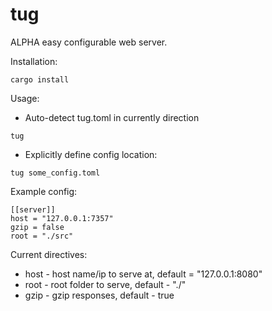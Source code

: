 # tug

ALPHA easy configurable web server.


Installation:
```
cargo install
```

Usage:
- Auto-detect tug.toml in currently direction
```
tug
```
- Explicitly define config location:
```
tug some_config.toml
```

Example config:
```
[[server]]
host = "127.0.0.1:7357"
gzip = false
root = "./src"
```

Current directives:
- host - host name/ip to serve at, default = "127.0.0.1:8080"
- root - root folder to serve, default - "./"
- gzip - gzip responses, default - true
